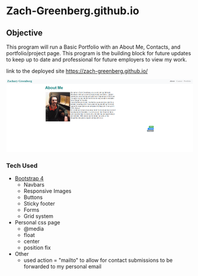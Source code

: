 # Zach-Greenberg.github.io

## Objective

This program will run a Basic Portfolio with an About Me, Contacts, and portfolio/project page. This program is the building block for future updates to keep up to date and professional for future employers to view my work.

link to the deployed site https://zach-greenberg.github.io/

![Portfolio](img\portfolio.png)

### Tech Used
* [Bootstrap 4](https://www.getbootstrap.com)
    * Navbars
    * Responsive Images
    * Buttons
    * Sticky footer
    * Forms
    * Grid system
* Personal css page
    * @media
    * float
    * center
    * position fix
* Other
    * used action = "mailto" to allow for contact submissions to be forwarded to my personal email